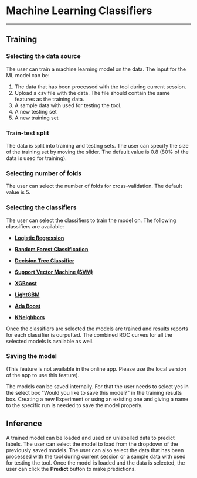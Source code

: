 # Machine Learning Classifiers
---------------------------

## Training

### Selecting the data source
The user can train a machine learning model on the data. The input for the ML model can be: 
1. The data that has been processed with the tool during current session.
2. Upload a csv file with the data. The file should contain the same features as the training data.
3. A sample data with used for testing the tool.
4. A new testing set
5. A new training set

### Train-test split
The data is split into training and testing sets. The user can specify the size of the training set by moving the slider. The default value is 0.8 (80% of the data is used for training).

### Selecting number of folds
The user can select the number of folds for cross-validation. The default value is 5.

### Selecting the classifiers
The user can select the classifiers to train the model on. The following classifiers are available:
- [**Logistic Regression**](https://scikit-learn.org/stable/modules/generated/sklearn.linear_model.LogisticRegression.html)

- [**Random Forest Classification**](https://scikit-learn.org/stable/modules/generated/sklearn.ensemble.RandomForestClassifier.html)

- [**Decision Tree Classifier**](https://scikit-learn.org/stable/modules/generated/sklearn.tree.DecisionTreeClassifier.html)

- [**Support Vector Machine (SVM)**](https://scikit-learn.org/stable/modules/generated/sklearn.svm.SVC.html)

- [**XGBoost**](https://xgboost.readthedocs.io/en/stable/python/python_api.html#xgboost.XGBClassifier)

- [**LightGBM**](https://lightgbm.readthedocs.io/en/latest/pythonapi/lightgbm.LGBMClassifier.html#lightgbm.LGBMClassifier)

- [**Ada Boost**](https://scikit-learn.org/stable/modules/generated/sklearn.ensemble.AdaBoostClassifier.html)

- [**KNeighbors**](https://scikit-learn.org/stable/modules/generated/sklearn.neighbors.KNeighborsClassifier.html)

Once the classifiers are selected the models are trained and results reports for each classifier is ourputted. The combined ROC curves for all the selected models is available as well. 

### Saving the model
(This feature is not available in the online app. Please use the local version of the app to use this feature).

The models can be saved internally. For that the user needs to select yes in the select box "Would you like to save this model?" in the training results box. Creating a new Experiment or using an existing one and giving a name to the specific run is needed to save the model properly.

## Inference
A trained model can be loaded and used on unlabelled data to predict labels. The user can select the model to load from the dropdown of the previously saved models. The user can also select the data that has been processed with the tool during current session or a sample data with used for testing the tool. Once the model is loaded and the data is selected, the user can click the **Predict** button to make predictions.